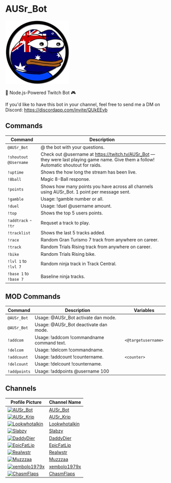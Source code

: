 # AUSr_Bot

![AUSr_Bot](/AUSr_Bot.png)

🤖 Node.js-Powered Twitch Bot 🎮

If you'd like to have this bot in your channel, feel free to send me a DM on Discord: https://discordapp.com/invite/QUkEEvb

## Commands

Command                          | Description                                         
---------------------------------|-----------------------------------------------------
`@AUSr_Bot`                      | @ the bot with your questions. 
`!shoutout @Username`            | Check out @username at https://twitch.tv/AUSr_Bot — they were last playing game name. Give them a follow! Automatic shoutout for raids.
`!uptime`                        | Shows the how long the stream has been live.
`!8ball`                         | Magic 8-Ball response.
`!points`                        | Shows how many points you have across all channels using AUSr_Bot. 1 point per message sent.
`!gamble`                        | Usage: !gamble number or all.
`!duel`                          | Usage: !duel @username amount.
`!top`                           | Shows the top 5 users points.
`!addtrack` - `!tr`              | Requset a track to play.
`!tracklist`                     | Shows the last 5 tracks added.
`!race`                          | Random Gran Turismo 7 track from anywhere on career.
`!track`                         | Random Trials Rising track from anywhere on career.
`!bike`                          | Random Trials Rising bike.                                      
`!lvl 1` to `!lvl 7`             | Random ninja track in Track Central.                         
`!base 1` to `!base 7`           | Baseline ninja tracks.                              

## MOD Commands

Command                          | Description                                         | Variables
---------------------------------|-----------------------------------------------------|----------------------------
`@AUSr_Bot`                      | Usage: @AUSr_Bot activate dan mode.                 |
`@AUSr_Bot`                      | Usage: @AUSr_Bot deactivate dan mode.               |
`!addcom`                        | Usage: !addcom !commandname command text.           | `<@targetusername>`
`!delcom`                        | Usage: !delcom !commandname.                        |
`!addcount`                      | Usage: !addcount !countername.                      | `<counter>`
`!delcount`                      | Usage: !delcount !countername.                      |
`!addpoints`                     | Usage: !addpoints @username 100                     |

## Channels

| Profile Picture | Channel Name |
|-----------------|--------------|
| [![AUSr_Bot](https://static-cdn.jtvnw.net/jtv_user_pictures/2fba3a35-3d23-44a3-914b-9c5d9114c8a0-profile_image-70x70.png)](https://www.twitch.tv/AUSr_Bot) | [AUSr_Bot](https://www.twitch.tv/AUSr_Bot) |
| [![AUSr_Krip](https://static-cdn.jtvnw.net/jtv_user_pictures/8c777cef-8bd8-48ae-9b3b-df726c5e64d3-profile_image-70x70.png)](https://www.twitch.tv/AUSr_Krip) | [AUSr_Krip](https://www.twitch.tv/AUSr_Krip) |
| [![Lookwhotalkin](https://static-cdn.jtvnw.net/jtv_user_pictures/59476d59-e21b-4610-aa69-8f5fb838d4e3-profile_image-70x70.jpeg)](https://www.twitch.tv/Lookwhotalkin) | [Lookwhotalkin](https://www.twitch.tv/Lookwhotalkin) |
| [![Slabzy](https://static-cdn.jtvnw.net/jtv_user_pictures/42221747-4961-4703-bee9-e4cac81b610d-profile_image-70x70.png)](https://www.twitch.tv/Slabzy) | [Slabzy](https://www.twitch.tv/Slabzy) |
| [![DaddyDier](https://static-cdn.jtvnw.net/jtv_user_pictures/236c0e60-2980-4155-883d-3b0b9ce2c8b0-profile_image-70x70.png)](https://www.twitch.tv/DaddyDier) | [DaddyDier](https://www.twitch.tv/DaddyDier) |
| [![EpicFatLip](https://static-cdn.jtvnw.net/jtv_user_pictures/caec83c5-79f2-439d-b66a-3b0048a85528-profile_image-70x70.png)](https://www.twitch.tv/EpicFatLip) | [EpicFatLip](https://www.twitch.tv/EpicFatLip) |
| [![Realwstr](https://static-cdn.jtvnw.net/jtv_user_pictures/4f9909ea-e2c0-4407-bc89-65990dc71974-profile_image-70x70.png)](https://www.twitch.tv/Realwstr) | [Realwstr](https://www.twitch.tv/Realwstr) |
| [![Muzzzaa](https://static-cdn.jtvnw.net/jtv_user_pictures/c4752503-f354-4d97-8019-afc9fecbdbef-profile_image-70x70.png)](https://www.twitch.tv/Muzzzaa) | [Muzzzaa](https://www.twitch.tv/Muzzzaa) |
| [![xembolo1979x](https://static-cdn.jtvnw.net/jtv_user_pictures/0c6ecff4-f67c-42a2-b86e-772fbf949797-profile_image-70x70.jpeg)](https://www.twitch.tv/xembolo1979x) | [xembolo1979x](https://www.twitch.tv/xembolo1979x) |
| [![ChasmFlaps](https://static-cdn.jtvnw.net/jtv_user_pictures/6d5ff8a6-fbb3-4ef0-8bcc-9119b26c584f-profile_image-70x70.png)](https://www.twitch.tv/ChasmFlaps) | [ChasmFlaps](https://www.twitch.tv/ChasmFlaps) |


